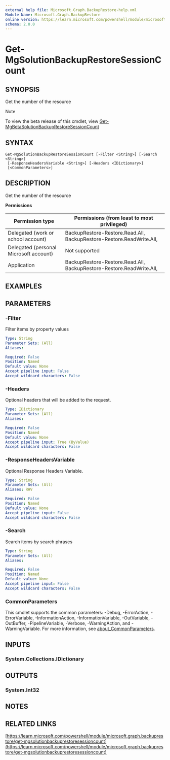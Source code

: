 ```yaml
---
external help file: Microsoft.Graph.BackupRestore-help.xml
Module Name: Microsoft.Graph.BackupRestore
online version: https://learn.microsoft.com/powershell/module/microsoft.graph.backuprestore/get-mgsolutionbackuprestoresessioncount
schema: 2.0.0
---
```


# Get-MgSolutionBackupRestoreSessionCount

## SYNOPSIS
Get the number of the resource

> [!NOTE]
> To view the beta release of this cmdlet, view [Get-MgBetaSolutionBackupRestoreSessionCount](/powershell/module/Microsoft.Graph.Beta.BackupRestore/Get-MgBetaSolutionBackupRestoreSessionCount?view=graph-powershell-beta)

## SYNTAX

```
Get-MgSolutionBackupRestoreSessionCount [-Filter <String>] [-Search <String>]
 [-ResponseHeadersVariable <String>] [-Headers <IDictionary>]
 [<CommonParameters>]
```

## DESCRIPTION
Get the number of the resource

**Permissions**

| Permission type | Permissions (from least to most privileged) |
| --------------- | ------------------------------------------  |
| Delegated (work or school account) | BackupRestore-Restore.Read.All, BackupRestore-Restore.ReadWrite.All,  |
| Delegated (personal Microsoft account) | Not supported |
| Application | BackupRestore-Restore.Read.All, BackupRestore-Restore.ReadWrite.All,  |

## EXAMPLES

## PARAMETERS

### -Filter
Filter items by property values

```yaml
Type: String
Parameter Sets: (All)
Aliases:

Required: False
Position: Named
Default value: None
Accept pipeline input: False
Accept wildcard characters: False
```

### -Headers
Optional headers that will be added to the request.

```yaml
Type: IDictionary
Parameter Sets: (All)
Aliases:

Required: False
Position: Named
Default value: None
Accept pipeline input: True (ByValue)
Accept wildcard characters: False
```

### -ResponseHeadersVariable
Optional Response Headers Variable.

```yaml
Type: String
Parameter Sets: (All)
Aliases: RHV

Required: False
Position: Named
Default value: None
Accept pipeline input: False
Accept wildcard characters: False
```

### -Search
Search items by search phrases

```yaml
Type: String
Parameter Sets: (All)
Aliases:

Required: False
Position: Named
Default value: None
Accept pipeline input: False
Accept wildcard characters: False
```

### CommonParameters
This cmdlet supports the common parameters: -Debug, -ErrorAction, -ErrorVariable, -InformationAction, -InformationVariable, -OutVariable, -OutBuffer, -PipelineVariable, -Verbose, -WarningAction, and -WarningVariable. For more information, see [about_CommonParameters](http://go.microsoft.com/fwlink/?LinkID=113216).

## INPUTS

### System.Collections.IDictionary
## OUTPUTS

### System.Int32
## NOTES

## RELATED LINKS

[https://learn.microsoft.com/powershell/module/microsoft.graph.backuprestore/get-mgsolutionbackuprestoresessioncount](https://learn.microsoft.com/powershell/module/microsoft.graph.backuprestore/get-mgsolutionbackuprestoresessioncount)
























